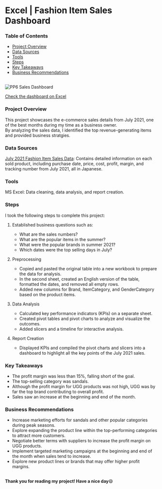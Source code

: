 # Excel | Fashion Item Sales Dashboard

### Table of Contents
- [Project Overview](#project-overview)
- [Data Sources](#data-sources)
- [Tools](#tools)
- [Steps](#steps)
- [Key Takeaways](#key-takeaways)
- [Business Recommendations](#business-recommendations)  
&ensp;
  
![PP6 Sales Dashboard](https://github.com/user-attachments/assets/dfff2a9d-b68d-4d86-aaa4-142395665652)

[Check the dashboard on Excel](https://1drv.ms/x/s!AlsM-EXqeknPcKbY6p5QWu2WrnA?e=howmdB&nav=MTVfe0ZFQzMzMDNBLUU2MUEtNDFGMy1CMjFFLUNCQjAwQUI2QUNFMn0)

### Project Overview

This project showcases the e-commerce sales details from July 2021, one of the best months during my time as a business owner.<br/>
By analyzing the sales data, I identified the top revenue-generating items and provided business stratgies.


### Data Sources 

[July 2021 Fashion Item Sales Data](https://1drv.ms/x/s!AlsM-EXqeknPdLWj7yXejLridTs?e=1MWaEs&nav=MTVfezVBNzZBNThELTc0QTktNDVGMy1CRDE1LTk2NjdBNUIwNTUxMX0): Contains detailed information on each sold product, including purchase date, price, cost, profit, margin, and tracking number from July 2021, all in Japanese.

### Tools

MS Excel: Data cleaning, data analysis, and report creation.


### Steps
I took the following steps to complete this project:

1. Established business questions such as:
   - What are the sales numbers?
   - What are the popular items in the summer?
   - What were the popular brands in summer 2021?
   - Which dates were the top selling days in July?
   
2. Preprocessing
   - Copied and pasted the original table into a new workbook to prepare the data for analysis.
   - In the second sheet, created an English version of the table, formatted the dates, and removed all empty rows.
   - Added new columns for Brand, ItemCategory, and GenderCategory based on the product items.
    
3. Data Analysis
   - Calculated key performance indicators (KPIs) on a separate sheet.
   - Created pivot tables and pivot charts to analyze and visualize the outcomes.
   - Added slicers and a timeline for interactive analysis.
     
4. Report Creation
   - Displayed KPIs and compiled the pivot charts and slicers into a dashboard to highlight all the key points of the July 2021 sales.


### Key Takeaways

- The profit margin was less than 15%, falling short of the goal.
- The top-selling category was sandals.
- Although the profit margin for UGG products was not high, UGG was by far the top brand contributing to overall profit.
- Sales saw an increase at the beginning and end of the month.

### Business Recommendations

- Increase marketing efforts for sandals and other popular categories during peak seasons.
- Explore expanding the product line within the top-performing categories to attract more customers.
- Negotiate better terms with suppliers to increase the profit margin on UGG products.
- Implement targeted marketing campaigns at the beginning and end of the month when sales tend to increase.
- Explore new product lines or brands that may offer higher profit margins.  
&ensp;


**Thank you for reading my project! Have a nice day**😄 
